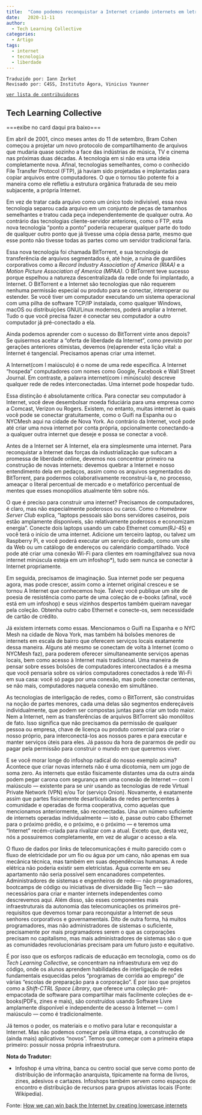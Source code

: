 ```yaml
---
title:  "Como podemos reconquistar a Internet criando internets em letra minúscula"
date:   2020-11-11
author:
  - Tech Learning Collective
categories:
  - Artigo
tags:
  - internet  
  - tecnologia
  - liberdade
---
```

```
Traduzido por: Iann Zorkot
Revisado por: C4SS, Instituto Ágora, Vinicius Yaunner
```
[```ver lista de contribuidores```](/about/#contribuidores)

## Tech Learning Collective
===exibe no card daqui pra baixo===

Em abril de 2001, cinco meses antes do 11 de setembro, Bram Cohen começou a projetar um novo protocolo de compartilhamento de arquivos que mudaria quase sozinho a face das indústrias de música, TV e cinema nas próximas duas décadas. A tecnologia em si não era uma ideia completamente nova. Afinal, tecnologias semelhantes, como o conhecido File Transfer Protocol (FTP), já haviam sido projetadas e implantadas para copiar arquivos entre computadores. O que o tornou tão potente foi a maneira como ele refletiu a estrutura orgânica fraturada de seu meio subjacente, a própria Internet.

Em vez de tratar cada arquivo como um único todo indivisível, essa nova tecnologia separou cada arquivo em um conjunto de peças de tamanhos semelhantes e tratou cada peça independentemente de qualquer outra. Ao contrário das tecnologias cliente-servidor anteriores, como o FTP, esta nova tecnologia “ponto a ponto” poderia recuperar qualquer parte do todo de qualquer outro ponto que já tivesse uma cópia dessa parte, mesmo que esse ponto não tivesse todas as partes como um servidor tradicional faria.

Essa nova tecnologia foi chamada BitTorrent, e sua tecnologia de transferência de arquivos segmentados é, até hoje, a ruína de guardiões corporativos como a *Record Industry Association of America (RIAA)* e a *Motion Picture Association of America (MPAA)*. O BitTorrent teve sucesso porque espelhou a natureza descentralizada da rede onde foi implantado, a Internet. O BitTorrent e a Internet são tecnologias que não requerem nenhuma permissão especial ou produto para se conectar, interoperar ou estender. Se você tiver um computador executando um sistema operacional com uma pilha de software TCP/IP instalada, como qualquer Windows, macOS ou distribuições GNU/Linux modernos, poderá ampliar a Internet. Tudo o que você precisa fazer é conectar seu computador a outro computador já pré-conectado a ela.

Ainda podemos aprender com o sucesso do BitTorrent vinte anos depois? Se quisermos aceitar a “oferta de liberdade da Internet”, como previsto por gerações anteriores otimistas, devemos (re)aprender esta lição vital: a Internet é tangencial. Precisamos apenas criar uma internet.

A Internet(com I maiúsculo) é o nome de uma rede específica. A Internet “hospeda” computadores com nomes como Google, Facebook e Wall Street Journal. Em contraste, a palavra internet(com i minúsculo) descreve qualquer rede de redes interconectadas. Uma internet pode hospedar tudo.

Essa distinção é absolutamente crítica. Para conectar seu computador à Internet, você deve desembolsar moeda fiduciária para uma empresa como a Comcast, Verizon ou Rogers. Existem, no entanto, muitas internet às quais você pode se conectar gratuitamente, como o Guifi na Espanha ou o NYCMesh aqui na cidade de Nova York. Ao contrário da Internet, você pode até criar uma nova internet por conta própria, opcionalmente conectando-a a qualquer outra internet que deseje e possa se conectar a você.

Antes de a Internet ser A Internet, ela era simplesmente uma internet. Para reconquistar a Internet das forças da industrialização que sufocam a promessa de liberdade online, devemos nos concentrar primeiro na construção de novas internets: devemos quebrar a Internet e nosso entendimento dela em pedaços, assim como os arquivos segmentados do BitTorrent, para podermos colaborativamente reconstruí-la e, no processo, ameaçar o literal percentual de mercado e o metafórico percentual de mentes que esses monopólios atualmente têm sobre nós.

O que é preciso para construir uma internet? Precisamos de computadores, é claro, mas não especialmente poderosos ou caros. Como o *Homebrew Server Club* explica, “laptops pessoais são bons servidores caseiros, pois estão amplamente disponíveis, são relativamente poderosos e economizam energia”. Conecte dois laptops usando um cabo Ethernet comum(RJ-45) e você terá o início de uma internet. Adicione um terceiro laptop, ou talvez um Raspberry Pi, e você poderá executar um serviço dedicado, como um site da Web ou um catálogo de endereços ou calendário compartilhado. Você pode até criar uma conexão Wi-Fi para clientes em roaming(talvez sua nova internet minúscula esteja em um infoshop*), tudo sem nunca se conectar à Internet propriamente.

Em seguida, precisamos de imaginação. Sua internet pode ser pequena agora, mas pode crescer, assim como a internet original cresceu e se tornou A Internet que conhecemos hoje. Talvez você publique um site de poesia de resistência como parte de uma coleção de e-books (afinal, você está em um infoshop) e seus vizinhos despertos também queiram navegar pela coleção. Obtenha outro cabo Ethernet e conecte-os, sem necessidade de cartão de crédito.

Já existem internets como essas. Mencionamos o Guifi na Espanha e o NYC Mesh na cidade de Nova York, mas também há bolsões menores de internets em escala de bairro que oferecem serviços locais exatamente dessa maneira. Alguns até mesmo se conectam de volta à Internet (como o NYCMesh faz), para poderem oferecer simultaneamente serviços apenas locais, bem como acesso à Internet mais tradicional. Uma maneira de pensar sobre esses bolsões de computadores interconectados é a mesma que você pensaria sobre os vários computadores conectados à rede Wi-Fi em sua casa: você só paga por uma conexão, mas pode conectar centenas, se não mais, computadores naquela conexão em simultâneo.

As tecnologias de interligação de redes, como o BitTorrent, são construídas na noção de partes menores, cada uma delas são segmentos endereçáveis individualmente, que podem ser compostas juntas para criar um todo maior. Nem a Internet, nem as transferências de arquivos BitTorrent são monólitos de fato. Isso significa que não precisamos da permissão de qualquer pessoa ou empresa, chave de licença ou produto comercial para criar o nosso próprio, para interconectá-los aos nossos pares e para executar e manter serviços úteis para eles. Já passou da hora de pararmos de pedir ou pagar pela permissão para construir o mundo em que queremos viver.

E se você morar longe do infoshop radical do nosso exemplo acima? Acontece que criar novas internets não é uma dicotomia, nem um jogo de soma zero. As internets que estão fisicamente distantes uma da outra ainda podem pegar carona com segurança em uma conexão de Internet — com I maiúsculo — existente para se unir usando as tecnologias de rede Virtual Private Network (VPN) e/ou Tor (serviço Onion). Novamente, é exatamente assim que partes fisicamente desarticuladas de redes pertencentes à comunidade e operadas de forma cooperativa, como aquelas que mencionamos anteriormente, são reconectadas. Una um número suficiente de internets operadas individualmente — isto é, passe outro cabo Ethernet para o próximo prédio, e o próximo, e o próximo — e teremos uma “Internet” recém-criada para rivalizar com a atual. Exceto que, desta vez, nós a possuiremos completamente, em vez de alugar o acesso a ela.

O fluxo de dados por links de telecomunicações é muito parecido com o fluxo de eletricidade por um fio ou água por um cano, não apenas em sua mecânica técnica, mas também em suas dependências humanas. A rede elétrica não poderia existir sem eletricistas. Água corrente em seu apartamento não seria possível sem encanadores competentes. Administradores de sistemas e engenheiros de rede — não programadores, bootcamps de código ou iniciativas de diversidade Big Tech — são necessários para criar e manter internets independentes como descrevemos aqui. Além disso, são esses componentes mais infraestruturais da autonomia das telecomunicações os primeiros pré-requisitos que devemos tomar para reconquistar a Internet de seus senhores corporativos e governamentais. Dito de outra forma, há muitos programadores, mas não administradores de sistemas o suficiente, precisamente por mais programadores serem o que as corporações precisam no capitalismo, mas mais administradores de sistemas são o que as comunidades revolucionárias precisam para um futuro justo e equitativo.

É por isso que os esforços radicais de educação em tecnologia, como os do *Tech Learning Collective*, se concentram na infraestrutura em vez do código, onde os alunos aprendem habilidades de interligação de redes fundamentais esquecidas pelos “programas de corrida ao emprego” de várias “escolas de preparação para a corporação”. É por isso que projetos como a *Shift-CTRL Space Library*, que oferece uma coleção pré-empacotada de software para compartilhar mais facilmente coleções de e-books(PDFs, zines e mais), são construídos usando Software Livre amplamente disponível e independente de acesso à Internet — com I maiúsculo — como é tradicionalmente.

Já temos o poder, os materiais e o motivo para lutar e reconquistar a Internet. Mas não podemos começar pela última etapa, a construção de (ainda mais) aplicativos “novos”. Temos que começar com a primeira etapa primeiro: possuir nossa própria infraestrutura.

**Nota do Tradutor:**

* Infoshop é uma vitrina, banca ou centro social que serve como ponto de distribuição de informação anarquista, tipicamente na forma de livros, zines, adesivos e cartazes. Infoshops também servem como espaços de encontro e distribuição de recursos para grupos ativistas locais (Fonte: Wikipedia).

Fonte: [How we can win back the Internet by creating lowercase internets](https://c4ss.org/content/53903)